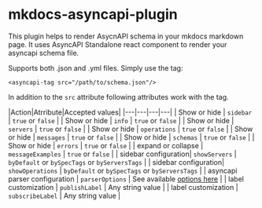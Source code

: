 # mkdocs-asyncapi-plugin
This plugin helps to render AsycnAPI schema in your mkdocs markdown page. It uses AsyncAPI Standalone react component to render your asyncapi schema file.

Supports both .json and .yml files. Simply use the tag:

`<asyncapi-tag src="/path/to/schema.json"/>`

In addition to the `src` attribute following attributes work with the tag.

|Action|Atrribute|Accepted values|
|---|---|---|---|
| Show or hide | `sidebar` | `true` or `false` |
| Show or hide | `info` | `true` or `false` |
| Show or hide | `servers` | `true` or `false` |
| Show or hide | `operations` | `true` or `false` |
| Show or hide | `messages` | `true` or `false` |
| Show or hide | `schemas` | `true` or `false` |
| Show or hide | `errors` | `true` or `false` |
| expand or collapse | `messageExamples` | `true` or `false` |
| sidebar configuration| `showServers` | `byDefault` or `bySpecTags` or `byServersTags` |
| sidebar configuration| `showOperations` | `byDefault` or `bySpecTags` or `byServersTags` |
| asyncapi parser configuration | `parserOptions` | See available [options here](https://github.com/asyncapi/parser-js/blob/master/API.md#module_@asyncapi/parser..parse) |
| label customization | `publishLabel` | Any string value |
| label customization | `subscribeLabel` | Any string value |